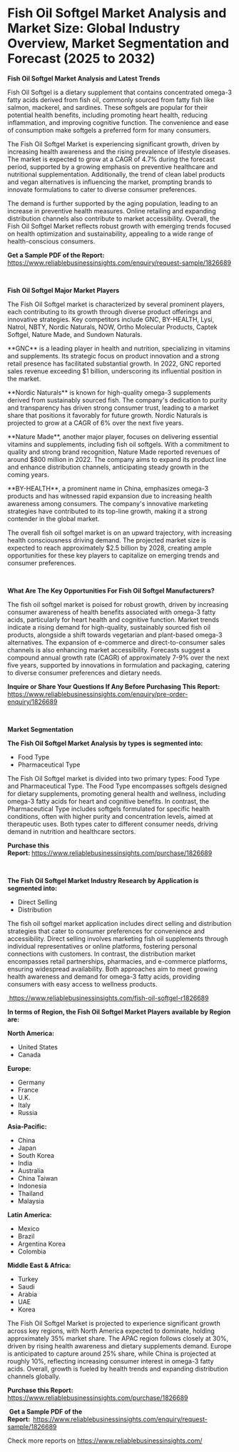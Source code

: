 <p><h1>Fish Oil Softgel Market Analysis and Market Size: Global Industry Overview, Market Segmentation and Forecast (2025 to 2032)</h1></p><p><strong>Fish Oil Softgel Market Analysis and Latest Trends</strong></p>
<p><p>Fish Oil Softgel is a dietary supplement that contains concentrated omega-3 fatty acids derived from fish oil, commonly sourced from fatty fish like salmon, mackerel, and sardines. These softgels are popular for their potential health benefits, including promoting heart health, reducing inflammation, and improving cognitive function. The convenience and ease of consumption make softgels a preferred form for many consumers.</p><p>The Fish Oil Softgel Market is experiencing significant growth, driven by increasing health awareness and the rising prevalence of lifestyle diseases. The market is expected to grow at a CAGR of 4.7% during the forecast period, supported by a growing emphasis on preventive healthcare and nutritional supplementation. Additionally, the trend of clean label products and vegan alternatives is influencing the market, prompting brands to innovate formulations to cater to diverse consumer preferences.</p><p>The demand is further supported by the aging population, leading to an increase in preventive health measures. Online retailing and expanding distribution channels also contribute to market accessibility. Overall, the Fish Oil Softgel Market reflects robust growth with emerging trends focused on health optimization and sustainability, appealing to a wide range of health-conscious consumers.</p></p>
<p><strong>Get a Sample PDF of the Report:&nbsp;</strong> <a href="https://www.reliablebusinessinsights.com/enquiry/request-sample/1826689?utm_campaign=3260&utm_medium=2&utm_source=Github&utm_content=ia&utm_term=08032025&utm_id=fish-oil-softgel">https://www.reliablebusinessinsights.com/enquiry/request-sample/1826689</a></p>
<p>&nbsp;</p>
<p><strong>Fish Oil Softgel Major Market Players</strong></p>
<p><p>The Fish Oil Softgel market is characterized by several prominent players, each contributing to its growth through diverse product offerings and innovative strategies. Key competitors include GNC, BY-HEALTH, Lysi, Natrol, NBTY, Nordic Naturals, NOW, Ortho Molecular Products, Captek Softgel, Nature Made, and Sundown Naturals.</p><p>**GNC** is a leading player in health and nutrition, specializing in vitamins and supplements. Its strategic focus on product innovation and a strong retail presence has facilitated substantial growth. In 2022, GNC reported sales revenue exceeding $1 billion, underscoring its influential position in the market.</p><p>**Nordic Naturals** is known for high-quality omega-3 supplements derived from sustainably sourced fish. The company's dedication to purity and transparency has driven strong consumer trust, leading to a market share that positions it favorably for future growth. Nordic Naturals is projected to grow at a CAGR of 6% over the next five years.</p><p>**Nature Made**, another major player, focuses on delivering essential vitamins and supplements, including fish oil softgels. With a commitment to quality and strong brand recognition, Nature Made reported revenues of around $800 million in 2022. The company aims to expand its product line and enhance distribution channels, anticipating steady growth in the coming years.</p><p>**BY-HEALTH**, a prominent name in China, emphasizes omega-3 products and has witnessed rapid expansion due to increasing health awareness among consumers. The company's innovative marketing strategies have contributed to its top-line growth, making it a strong contender in the global market.</p><p>The overall fish oil softgel market is on an upward trajectory, with increasing health consciousness driving demand. The projected market size is expected to reach approximately $2.5 billion by 2028, creating ample opportunities for these key players to capitalize on emerging trends and consumer preferences.</p></p>
<p>&nbsp;</p>
<p><strong>What Are The Key Opportunities For Fish Oil Softgel Manufacturers?</strong></p>
<p><p>The fish oil softgel market is poised for robust growth, driven by increasing consumer awareness of health benefits associated with omega-3 fatty acids, particularly for heart health and cognitive function. Market trends indicate a rising demand for high-quality, sustainably sourced fish oil products, alongside a shift towards vegetarian and plant-based omega-3 alternatives. The expansion of e-commerce and direct-to-consumer sales channels is also enhancing market accessibility. Forecasts suggest a compound annual growth rate (CAGR) of approximately 7-9% over the next five years, supported by innovations in formulation and packaging, catering to diverse consumer preferences and dietary needs.</p></p>
<p><strong>Inquire or Share Your Questions If Any Before Purchasing This Report:</strong> <a href="https://www.reliablebusinessinsights.com/enquiry/pre-order-enquiry/1826689?utm_campaign=3260&utm_medium=2&utm_source=Github&utm_content=ia&utm_term=08032025&utm_id=fish-oil-softgel">https://www.reliablebusinessinsights.com/enquiry/pre-order-enquiry/1826689</a></p>
<p>&nbsp;</p>
<p><strong>Market Segmentation</strong></p>
<p><strong>The Fish Oil Softgel Market Analysis by types is segmented into:</strong></p>
<p><ul><li>Food Type</li><li>Pharmaceutical Type</li></ul></p>
<p><p>The Fish Oil Softgel market is divided into two primary types: Food Type and Pharmaceutical Type. The Food Type encompasses softgels designed for dietary supplements, promoting general health and wellness, including omega-3 fatty acids for heart and cognitive benefits. In contrast, the Pharmaceutical Type includes softgels formulated for specific health conditions, often with higher purity and concentration levels, aimed at therapeutic uses. Both types cater to different consumer needs, driving demand in nutrition and healthcare sectors.</p></p>
<p><strong>Purchase this Report:&nbsp;</strong><a href="https://www.reliablebusinessinsights.com/purchase/1826689?utm_campaign=3260&utm_medium=2&utm_source=Github&utm_content=ia&utm_term=08032025&utm_id=fish-oil-softgel">https://www.reliablebusinessinsights.com/purchase/1826689</a></p>
<p>&nbsp;</p>
<p><strong>The Fish Oil Softgel Market Industry Research by Application is segmented into:</strong></p>
<p><ul><li>Direct Selling</li><li>Distribution</li></ul></p>
<p><p>The fish oil softgel market application includes direct selling and distribution strategies that cater to consumer preferences for convenience and accessibility. Direct selling involves marketing fish oil supplements through individual representatives or online platforms, fostering personal connections with customers. In contrast, the distribution market encompasses retail partnerships, pharmacies, and e-commerce platforms, ensuring widespread availability. Both approaches aim to meet growing health awareness and demand for omega-3 fatty acids, providing consumers with easy access to wellness products.</p></p>
<p><a href="https://www.reliablebusinessinsights.com/fish-oil-softgel-r1826689?utm_campaign=3260&utm_medium=2&utm_source=Github&utm_content=ia&utm_term=08032025&utm_id=fish-oil-softgel">&nbsp;https://www.reliablebusinessinsights.com/fish-oil-softgel-r1826689</a></p>
<p><strong>In terms of Region, the Fish Oil Softgel Market Players available by Region are:</strong></p>
<p>
    <p> <strong> North America: </strong>
        <ul>
            <li>United States</li>
            <li>Canada</li>
        </ul>
        </p> 
    <p> <strong> Europe: </strong>
        <ul>
            <li>Germany</li>
            <li>France</li>
            <li>U.K.</li>
            <li>Italy</li>
            <li>Russia</li>
        </ul>
        </p> 
    <p> <strong> Asia-Pacific: </strong>
        <ul>
            <li>China</li>
            <li>Japan</li>
            <li>South Korea</li>
            <li>India</li>
            <li>Australia</li>
            <li>China Taiwan</li>
            <li>Indonesia</li>
            <li>Thailand</li>
            <li>Malaysia</li>
        </ul>
        </p> 
    <p> <strong> Latin America: </strong>
        <ul>
            <li>Mexico</li>
            <li>Brazil</li>
            <li>Argentina Korea</li>
            <li>Colombia</li>
        </ul>
        </p> 
    <p> <strong> Middle East & Africa: </strong>
        <ul>
            <li>Turkey</li>
            <li>Saudi</li>
            <li>Arabia</li>
            <li>UAE</li>
            <li>Korea</li>
        </ul>
    </p>
    </p>
<p><p>The Fish Oil Softgel Market is projected to experience significant growth across key regions, with North America expected to dominate, holding approximately 35% market share. The APAC region follows closely at 30%, driven by rising health awareness and dietary supplements demand. Europe is anticipated to capture around 25% share, while China is projected at roughly 10%, reflecting increasing consumer interest in omega-3 fatty acids. Overall, growth is fueled by health trends and expanding distribution channels globally.</p></p>
<p><strong>Purchase this Report: </strong><a href="https://www.reliablebusinessinsights.com/purchase/1826689?utm_campaign=3260&utm_medium=2&utm_source=Github&utm_content=ia&utm_term=08032025&utm_id=fish-oil-softgel">https://www.reliablebusinessinsights.com/purchase/1826689</a></p>
<p>&nbsp;<strong>Get a Sample PDF of the Report:&nbsp;&nbsp;</strong><a href="https://www.reliablebusinessinsights.com/enquiry/request-sample/1826689?utm_campaign=3260&utm_medium=2&utm_source=Github&utm_content=ia&utm_term=08032025&utm_id=fish-oil-softgel">https://www.reliablebusinessinsights.com/enquiry/request-sample/1826689</a></p>
<p><strong></strong></p>
<p>Check more reports on <a href="https://www.reliablebusinessinsights.com/?utm_campaign=3260&utm_medium=2&utm_source=Github&utm_content=ia&utm_term=08032025&utm_id=fish-oil-softgel">https://www.reliablebusinessinsights.com/</a></p>
